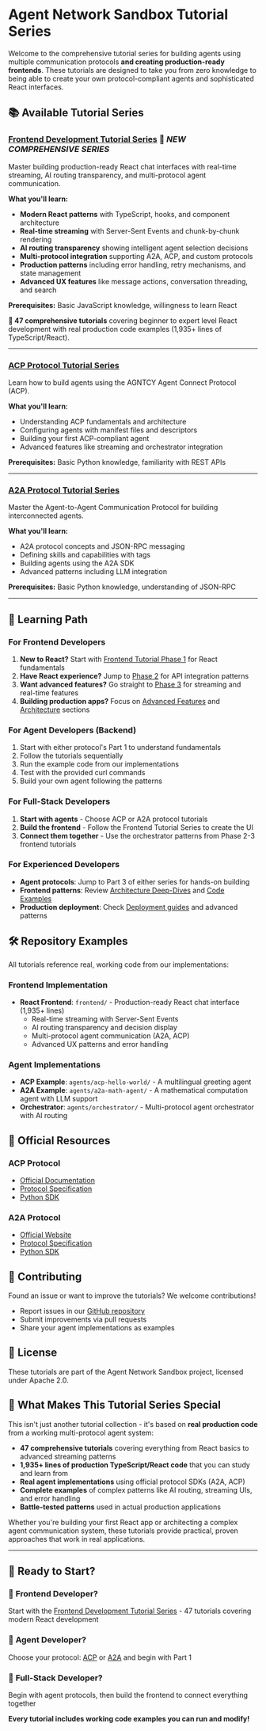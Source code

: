# Agent Network Sandbox Tutorial Series

Welcome to the comprehensive tutorial series for building agents using multiple communication protocols **and creating production-ready frontends**. These tutorials are designed to take you from zero knowledge to being able to create your own protocol-compliant agents and sophisticated React interfaces.

## 📚 Available Tutorial Series

### [Frontend Development Tutorial Series](./frontend/) 🚀 *NEW COMPREHENSIVE SERIES*
Master building production-ready React chat interfaces with real-time streaming, AI routing transparency, and multi-protocol agent communication.

**What you'll learn:**
- **Modern React patterns** with TypeScript, hooks, and component architecture
- **Real-time streaming** with Server-Sent Events and chunk-by-chunk rendering
- **AI routing transparency** showing intelligent agent selection decisions
- **Multi-protocol integration** supporting A2A, ACP, and custom protocols
- **Production patterns** including error handling, retry mechanisms, and state management
- **Advanced UX features** like message actions, conversation threading, and search

**Prerequisites:** Basic JavaScript knowledge, willingness to learn React

**🎯 47 comprehensive tutorials** covering beginner to expert level React development with real production code examples (1,935+ lines of TypeScript/React).

---

### [ACP Protocol Tutorial Series](./acp/)
Learn how to build agents using the AGNTCY Agent Connect Protocol (ACP).

**What you'll learn:**
- Understanding ACP fundamentals and architecture
- Configuring agents with manifest files and descriptors
- Building your first ACP-compliant agent
- Advanced features like streaming and orchestrator integration

**Prerequisites:** Basic Python knowledge, familiarity with REST APIs

---

### [A2A Protocol Tutorial Series](./a2a/)
Master the Agent-to-Agent Communication Protocol for building interconnected agents.

**What you'll learn:**
- A2A protocol concepts and JSON-RPC messaging
- Defining skills and capabilities with tags
- Building agents using the A2A SDK
- Advanced patterns including LLM integration

**Prerequisites:** Basic Python knowledge, understanding of JSON-RPC

---

## 🎯 Learning Path

### For Frontend Developers
1. **New to React?** Start with [Frontend Tutorial Phase 1](./frontend/phase-1-basics/) for React fundamentals
2. **Have React experience?** Jump to [Phase 2](./frontend/phase-2-api-integration/) for API integration patterns
3. **Want advanced features?** Go straight to [Phase 3](./frontend/phase-3-streaming/) for streaming and real-time features
4. **Building production apps?** Focus on [Advanced Features](./frontend/advanced-features/) and [Architecture](./frontend/architecture/) sections

### For Agent Developers (Backend)
1. Start with either protocol's Part 1 to understand fundamentals
2. Follow the tutorials sequentially
3. Run the example code from our implementations
4. Test with the provided curl commands
5. Build your own agent following the patterns

### For Full-Stack Developers
1. **Start with agents** - Choose ACP or A2A protocol tutorials
2. **Build the frontend** - Follow the Frontend Tutorial Series to create the UI
3. **Connect them together** - Use the orchestrator patterns from Phase 2-3 frontend tutorials

### For Experienced Developers
- **Agent protocols**: Jump to Part 3 of either series for hands-on building
- **Frontend patterns**: Review [Architecture Deep-Dives](./frontend/architecture/) and [Code Examples](./frontend/examples/)
- **Production deployment**: Check [Deployment guides](./frontend/deployment/) and advanced patterns

## 🛠️ Repository Examples

All tutorials reference real, working code from our implementations:

### Frontend Implementation
- **React Frontend**: `frontend/` - Production-ready React chat interface (1,935+ lines)
  - Real-time streaming with Server-Sent Events
  - AI routing transparency and decision display
  - Multi-protocol agent communication (A2A, ACP)
  - Advanced UX patterns and error handling

### Agent Implementations
- **ACP Example**: `agents/acp-hello-world/` - A multilingual greeting agent
- **A2A Example**: `agents/a2a-math-agent/` - A mathematical computation agent with LLM support
- **Orchestrator**: `agents/orchestrator/` - Multi-protocol agent orchestrator with AI routing

## 📖 Official Resources

### ACP Protocol
- [Official Documentation](https://docs.agntcy.org/)
- [Protocol Specification](https://spec.acp.agntcy.org/)
- [Python SDK](https://github.com/agntcy/acp-sdk)

### A2A Protocol
- [Official Website](https://a2a-protocol.org/)
- [Protocol Specification](https://a2a-protocol.org/latest/specification/)
- [Python SDK](https://github.com/a2aproject/a2a-python)

## 🤝 Contributing

Found an issue or want to improve the tutorials? We welcome contributions!
- Report issues in our [GitHub repository](https://github.com/chkeram/agent-net-sandbox/issues)
- Submit improvements via pull requests
- Share your agent implementations as examples

## 📝 License

These tutorials are part of the Agent Network Sandbox project, licensed under Apache 2.0.

## 🎊 **What Makes This Tutorial Series Special**

This isn't just another tutorial collection - it's based on **real production code** from a working multi-protocol agent system:

- **47 comprehensive tutorials** covering everything from React basics to advanced streaming patterns
- **1,935+ lines of production TypeScript/React code** that you can study and learn from
- **Real agent implementations** using official protocol SDKs (A2A, ACP)
- **Complete examples** of complex patterns like AI routing, streaming UIs, and error handling
- **Battle-tested patterns** used in actual production applications

Whether you're building your first React app or architecting a complex agent communication system, these tutorials provide practical, proven approaches that work in real applications.

---

## 🚀 **Ready to Start?**

### 🎨 **Frontend Developer?** 
Start with the [Frontend Development Tutorial Series](./frontend/) - 47 tutorials covering modern React development

### 🤖 **Agent Developer?** 
Choose your protocol: [ACP](./acp/) or [A2A](./a2a/) and begin with Part 1

### 🎯 **Full-Stack Developer?** 
Begin with agent protocols, then build the frontend to connect everything together

**Every tutorial includes working code examples you can run and modify!**